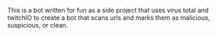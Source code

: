 
This is a bot written for fun as a side project that uses virus total and twitchIO to create a bot that scans urls and marks them as malicious, suspicious, or clean.
